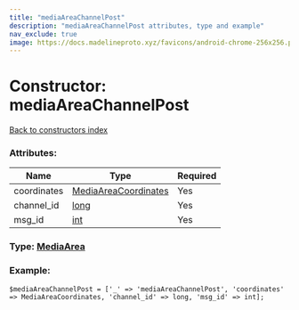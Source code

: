 ```yaml
---
title: "mediaAreaChannelPost"
description: "mediaAreaChannelPost attributes, type and example"
nav_exclude: true
image: https://docs.madelineproto.xyz/favicons/android-chrome-256x256.png
---
```

# Constructor: mediaAreaChannelPost  
[Back to constructors index](/API_docs/constructors/index.html)



### Attributes:

| Name     |    Type       | Required |
|----------|---------------|----------|
|coordinates|[MediaAreaCoordinates](/API_docs/types/MediaAreaCoordinates.html) | Yes|
|channel\_id|[long](/API_docs/types/long.html) | Yes|
|msg\_id|[int](/API_docs/types/int.html) | Yes|



### Type: [MediaArea](/API_docs/types/MediaArea.html)


### Example:

```
$mediaAreaChannelPost = ['_' => 'mediaAreaChannelPost', 'coordinates' => MediaAreaCoordinates, 'channel_id' => long, 'msg_id' => int];
```  
